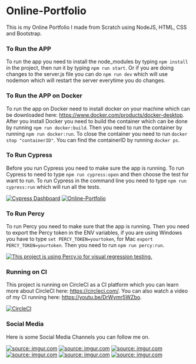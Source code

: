 # Online-Portfolio
This is my Online Portfolio I made from Scratch using NodeJS, HTML, CSS and Bootstrap.

### To Run the APP
To run the app you need to install the node_modules by typing ```npm install``` in the project, then run it by typing ```npm run start```. Or if you are doing changes to the server.js file you can do ```npm run dev``` which will use nodemon which will restart the server everytime you do changes.

### To Run the APP on Docker
To run the app on Docker need to install docker on your machine which can be downloaded here: https://www.docker.com/products/docker-desktop. After you install Docker you need to build the container which can be done by running ```npm run docker:build```. Then you need to run the container by running ```npm run docker:run```. To close the container you need to run ```docker stop "containerID"```. You can find the containerID by running ```docker ps```.

### To Run Cypress
Before you run Cypress you need to make sure the app is running.
To run Cypress to need to type ```npm run cypress:open``` and then choose the test for want to run.
To run Cypress in the command line you need to type ```npm run cypress:run``` which will run all the tests.

[![Cypress Dashboard](https://img.shields.io/badge/cypress-dashboard-brightgreen.svg)](https://dashboard.cypress.io/projects/hmdg5m/runs)
[![Online-Portfolio](https://img.shields.io/endpoint?url=https://dashboard.cypress.io/badge/simple/hmdg5m/master&style=flat&logo=cypress)](https://dashboard.cypress.io/projects/hmdg5m/runs)

### To Run Percy
To run Percy you need to make sure that the app is running.
Then you need to export the Percy token in the ENV variables, if you are using Windows you have to type ```set PERCY_TOKEN=yourtoken```, for Mac ```export PERCY_TOKEN=yourtoken```.
Then you need to run ```npm run percy:run```.

[![This project is using Percy.io for visual regression testing.](https://percy.io/static/images/percy-badge.svg)](https://percy.io/04df39c6/Online-Portfolio)

### Running on CI
This project is running on CircleCI as a CI platform which you can learn more about CircleCI here: https://circleci.com/. You can also watch a video of my CI running here: https://youtu.be/DrWymr5WZbo.

[![CircleCI](https://circleci.com/gh/Dhaigh94/Online-Portfolio.svg?style=shield)](https://circleci.com/gh/Dhaigh94/Online-Portfolio)

### Social Media
Here is some Social Media Channels you can follow me on.

<a href="https://www.facebook.com/david.haigh.104"><img src="https://i.imgur.com/PZYoIJT.png?3" title="source: imgur.com" /></a>
<a href="https://twitter.com/BugDevilDavid"><img padding-right="2px" src="https://i.imgur.com/KZOtIJV.png?3" title="source: imgur.com" /></a>
<a href="https://www.linkedin.com/in/david-haigh-46161097/"><img padding-right="2px" src="https://i.imgur.com/SUlgkxp.png?3" title="source: imgur.com" /></a>
<a href="https://www.instagram.com/daveangel1694/"><img src="https://i.imgur.com/Qn0Y6YW.png?3" title="source: imgur.com" /></a>
<a href="https://github.com/Dhaigh94"><img src="https://i.imgur.com/0QJGqJD.png?3" title="source: imgur.com" /></a>
<a href="https://www.youtube.com/channel/UCkJ0xOTmM3rXfSGj2xcsnLg"><img src="https://i.imgur.com/C7As3T9.png?3" title="source: imgur.com" /></a>